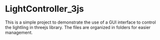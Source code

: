 # LightController_3js
This is a simple project to demonstrate the use of a GUI interface to control the lightling in threejs library. The files are organized in folders for easier management. 
